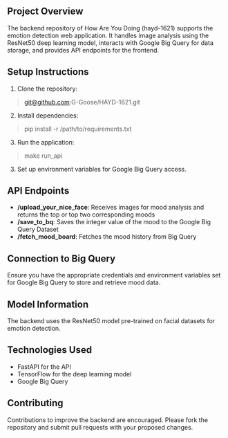 ## Project Overview
The backend repository of How Are You Doing (hayd-1621) supports the emotion detection web application. It handles image analysis using the ResNet50 deep learning model, interacts with Google Big Query for data storage, and provides API endpoints for the frontend.

## Setup Instructions
1. Clone the repository:

> git@github.com:G-Goose/HAYD-1621.git

2. Install dependencies:

> pip install -r /path/to/requirements.txt

3. Run the application:

> make run_api

3. Set up environment variables for Google Big Query access.

## API Endpoints
- **/upload_your_nice_face**: Receives images for mood analysis and returns the top or top two corresponding moods
- **/save_to_bq**: Saves the integer value of the mood to the Google Big Query Dataset
- **/fetch_mood_board**: Fetches the mood history from Big Query

## Connection to Big Query
Ensure you have the appropriate credentials and environment variables set for Google Big Query to store and retrieve mood data.

## Model Information
The backend uses the ResNet50 model pre-trained on facial datasets for emotion detection.

## Technologies Used
- FastAPI for the API
- TensorFlow for the deep learning model
- Google Big Query

## Contributing
Contributions to improve the backend are encouraged. Please fork the repository and submit pull requests with your proposed changes.
